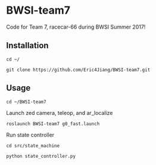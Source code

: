 # BWSI-team7
Code for Team 7, racecar-66 during BWSI Summer 2017!

## Installation
`cd ~/`

`git clone https://github.com/Eric4Jiang/BWSI-team7.git`

## Usage
`cd ~/BWSI-team7`

Launch zed camera, teleop, and ar_localize

`roslaunch BWSI-team7 g0_fast.launch`

Run state controller

`cd src/state_machine`

`python state_controller.py`

